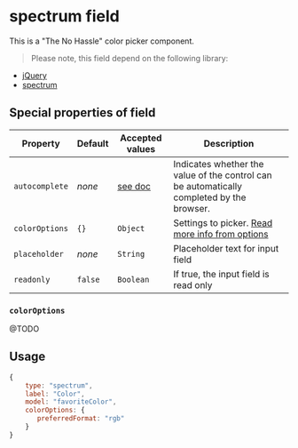 # spectrum field
This is a "The No Hassle" color picker  component.

> Please note, this field depend on the following library:
- [jQuery](http://www.jquery.com)
- [spectrum](https://github.com/bgrins/spectrum)

## Special properties of field

Property        | Default  | Accepted values | Description
--------------- | -------- | --------------- | ----------- 
`autocomplete` | _none_   | [see doc](https://html.spec.whatwg.org/multipage/forms.html#autofill)         | Indicates whether the value of the control can be automatically completed by the browser.
`colorOptions`  | `{}`     | `Object` 		 | Settings to picker. [Read more info from options](http://bgrins.github.io/spectrum/)
`placeholder`   | _none_   | `String` 	     | Placeholder text for input field
`readonly`      | `false`  | `Boolean` 	    | If true, the input field is read only

### `colorOptions`
@TODO
## Usage

```js
{
    type: "spectrum",
    label: "Color",
    model: "favoriteColor",
    colorOptions: {
       preferredFormat: "rgb"
    }
}
```
